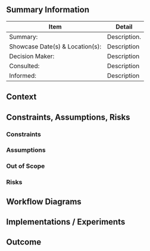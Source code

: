 <!--
All parts surrounded by <!-- -> are informational and won't show up when viewing this Axiom.
They are comments to help guide you through various sections of the Axiom process and can be safely deleted.
-->

<!--
This template is compatible with the Decision Maker, Consulted and Informed (DCI) model and is provided to assist you when documenting an Axiom. It provides standard sections we imagine are relevant to all Axioms, references to supporting assets to help with discovery, and pointers to help you along the way. We’d appreciate you trying it out and iterating on the format as the use of a templated layout will make data discovery easier to automate.

Axioms require conversation and proper understanding of the options. The aim is to get it done properly, so allow time for it to happen 1-4 weeks is the rule of thumb.  Where significant experiments are being undertaken, Axioms can expect to take longer.

Don't expect people to rock up to the showcase and make a decision/recommendation. The decision itself should be done, collaboratively, during the entire process and properly described in the "Experiments" section.

-->

## **Summary Information**

Item | Detail
-- | --
Summary: | Description.
Showcase Date(s) & Location(s): | Description
Decision Maker: | Description
Consulted: | Description
Informed: | Description

<!--
Summarise:
* TL;DR for the need for a decision/recommendation with context, problem, and constraints
* the domain covered
* how is this a Type 1 (hard to revert) company-wide decision
  
Decision Maker:
The DCI model requires us to nominate an individual to make a decision and, for Axioms, that individual must be a member of the Architecture group.
 
Consulted:
People that:
* are impacted short, medium and long terms
* are experts and will actively contribute to guide the decision
 
To find out the teams use the Slack channel to communicate for socialisation.

Informed:
* Because Axioms effect whole company, think of this as the comms plan:
** Showcases gather the people to announce the decision/recommendation
** Blogposts
** Slack channels
** Reference implementations such as stencils or blueprints
** Git repo with examples

Consider sending to:
* Guilds - check the list for leaders and sponsors
* LOBs
* Procurement (if licences or contracting is needed)
-->


## **Context**
<!-- 
Describe why you are solving the problem and what the problem is.

This is usually where you articulate the need for a change and value being added as well as describe any current systems that are relevant. Defining goals in measurable terms will greatly aid the discussion and options assessment.

Provide references to any related documents.
-->

## Constraints, Assumptions, Risks
<!-- 
Describe any constraints, assumptions, or risks influencing the decision. Consider impacts of risks in both a technical (Access, Availability, Agility, Accuracy) and operational (Financial, People, Suppliers/External) context. 

During the experiments consider risk mitigation approaches. 
-->
### Constraints
### Assumptions
### Out of Scope
### Risks


## Workflow Diagrams
<!--
Architectural diagram to support Axiom
-->


## Implementations / Experiments
<!--
Experiments are list of POCs, spikes, Git Issues that show how we tried to use the options. The outcome of the Axiom determines which of the experiments shall be further validated.

Implementations are list of different permutations or ways of actually adhering to the Axiom. These would drive different patterns and standard for aligning with the Axiom.

In many cases, Experiments alone would suffice and future IPR's confirmation implementations. However, there may well be cases where Implementations are required to illustrate different patterns or approaches to align with the Axiom.
-->


## Outcome
<!--
Decision/Recommendation: 

Include any acknowledge consequences and/or risk mitigation steps as per Axiom process flow and like IPRs, this should include an assessment of impact on system health.

Communicate the closure and outcome via Slack channel and respective posts.
-->
